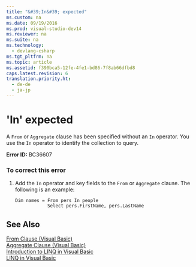 ```yaml
---
title: "&#39;In&#39; expected"
ms.custom: na
ms.date: 09/19/2016
ms.prod: visual-studio-dev14
ms.reviewer: na
ms.suite: na
ms.technology: 
  - devlang-csharp
ms.tgt_pltfrm: na
ms.topic: article
ms.assetid: f390bca5-12fe-4fe1-bd86-7f8ab66dfbd8
caps.latest.revision: 6
translation.priority.ht: 
  - de-de
  - ja-jp
---
```

# &#39;In&#39; expected
A `From` or `Aggregate` clause has been specified without an `In` operator. You use the `In` operator to identify the collection to query.  
  
 **Error ID:** BC36607  
  
### To correct this error  
  
1.  Add the `In` operator and key fields to the `From` or `Aggregate` clause. The following is an example:  
  
    ```vb#  
    Dim names = From pers In people   
                Select pers.FirstName, pers.LastName  
    ```  
  
## See Also  
 [From Clause (Visual Basic)](../vs140/From-Clause--Visual-Basic-.md)   
 [Aggregate Clause (Visual Basic)](../vs140/Aggregate-Clause--Visual-Basic-.md)   
 [Introduction to LINQ in Visual Basic](../Topic/Introduction%20to%20LINQ%20in%20Visual%20Basic.md)   
 [LINQ in Visual Basic](../vs140/LINQ-in-Visual-Basic.md)